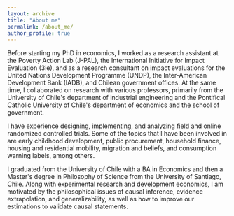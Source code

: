 ```yaml
---
layout: archive
title: "About me"
permalink: /about_me/
author_profile: true
---
```


Before starting my PhD in economics, I worked as a research assistant at the Poverty Action Lab (J-PAL), the International Initiative for Impact Evaluation (3ie), and as a research consultant on impact evaluations for the United Nations Development Programme (UNDP), the Inter-American Development Bank (IADB), and Chilean government offices.
At the same time, I collaborated on research with various professors, primarily from the University of Chile's department of industrial engineering and the Pontifical Catholic University of Chile's department of economics and the school of government.

I have experience designing, implementing, and analyzing field and online randomized controlled trials. Some of the topics that I have been involved in are early childhood development, public procurement, household finance, housing and residential mobility, migration and beliefs, and consumption warning labels, among others.

I graduated from the University of Chile with a BA in Economics and then a Master's degree in Philosophy of Science from the University of Santiago, Chile. Along with experimental research and development economics, I am motivated by the philosophical issues of causal inference, evidence extrapolation, and generalizability, as well as how to improve our estimations to validate causal statements.
